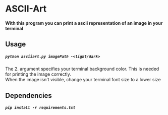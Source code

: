 # ASCII-Art
#### With this program you can print a ascii representation of an image in your terminal
## Usage
##### `python asciiart.py imagePath -<light/dark>`
The 2. argument specifies your terminal background color. This is needed for printing the image correctly.
<br>When the image isn't visible, change your terminal font size to a lower size
## Dependencies
##### `pip install -r requirements.txt`
